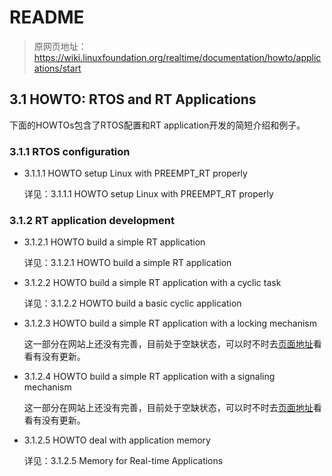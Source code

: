 # README

> 原网页地址：https://wiki.linuxfoundation.org/realtime/documentation/howto/applications/start

## 3.1 HOWTO: RTOS and RT Applications

下面的HOWTOs包含了RTOS配置和RT application开发的简短介绍和例子。

<!-- The following HOWTOs include short instructions and examples for RTOS configuration and RT application development. -->

### 3.1.1 RTOS configuration

* 3.1.1.1 HOWTO setup Linux with PREEMPT_RT properly

    详见：3.1.1.1 HOWTO setup Linux with PREEMPT_RT properly

<!-- * 3.1.1.1 [HOWTO setup Linux with PREEMPT_RT properly](https://wiki.linuxfoundation.org/realtime/documentation/howto/applications/preemptrt_setup) -->

### 3.1.2 RT application development

* 3.1.2.1 HOWTO build a simple RT application

    详见：3.1.2.1 HOWTO build a simple RT application

<!-- * 3.1.2.1 [HOWTO build a simple RT application](https://wiki.linuxfoundation.org/realtime/documentation/howto/applications/application_base) -->

* 3.1.2.2 HOWTO build a simple RT application with a cyclic task

    详见：3.1.2.2 HOWTO build a basic cyclic application

<!-- * 3.1.2.2 [HOWTO build a simple RT application with a cyclic task](https://wiki.linuxfoundation.org/realtime/documentation/howto/applications/cyclic) -->

* 3.1.2.3 HOWTO build a simple RT application with a locking mechanism

    这一部分在网站上还没有完善，目前处于空缺状态，可以时不时去[页面地址](https://wiki.linuxfoundation.org/realtime/documentation/howto/applications/locking)看看有没有更新。

<!-- * 3.1.2.3 [HOWTO build a simple RT application with a locking mechanism](https://wiki.linuxfoundation.org/realtime/documentation/howto/applications/locking) -->

* 3.1.2.4 HOWTO build a simple RT application with a signaling mechanism

    这一部分在网站上还没有完善，目前处于空缺状态，可以时不时去[页面地址](https://wiki.linuxfoundation.org/realtime/documentation/howto/applications/signal)看看有没有更新。

<!-- * 3.1.2.4 [HOWTO build a simple RT application with a signaling mechanism](https://wiki.linuxfoundation.org/realtime/documentation/howto/applications/signal) -->

* 3.1.2.5 HOWTO deal with application memory

    详见：3.1.2.5 Memory for Real-time Applications

<!-- * 3.1.2.5 [HOWTO deal with application memory](https://wiki.linuxfoundation.org/realtime/documentation/howto/applications/memory) -->



